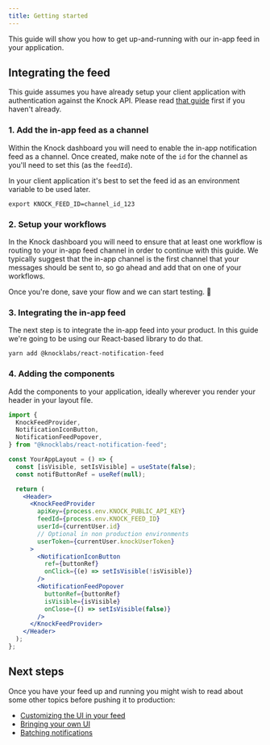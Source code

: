 ```yaml
---
title: Getting started
---
```


This guide will show you how to get up-and-running with our in-app feed in your application.

## Integrating the feed

This guide assumes you have already setup your client application with authentication against
the Knock API. Please read [that guide](/client-integration/authentication) first if you haven't already.

### 1. Add the in-app feed as a channel

Within the Knock dashboard you will need to enable the in-app notification feed as a channel. Once
created, make note of the `id` for the channel as you'll need to set this (as the `feedId`).

In your client application it's best to set the feed id as an environment variable to be used
later.

```shell
export KNOCK_FEED_ID=channel_id_123
```

### 2. Setup your workflows

In the Knock dashboard you will need to ensure that at least one workflow is routing to your in-app
feed channel in order to continue with this guide. We typically suggest that the in-app channel is the first
channel that your messages should be sent to, so go ahead and add that on one of your workflows.

Once you're done, save your flow and we can start testing. 💪

### 3. Integrating the in-app feed

The next step is to integrate the in-app feed into your product. In this guide we're going to be
using our React-based library to do that.

```shell
yarn add @knocklabs/react-notification-feed
```

### 4. Adding the components

Add the components to your application, ideally wherever you render your header in your layout file.

```jsx
import {
  KnockFeedProvider,
  NotificationIconButton,
  NotificationFeedPopover,
} from "@knocklabs/react-notification-feed";

const YourAppLayout = () => {
  const [isVisible, setIsVisible] = useState(false);
  const notifButtonRef = useRef(null);

  return (
    <Header>
      <KnockFeedProvider
        apiKey={process.env.KNOCK_PUBLIC_API_KEY}
        feedId={process.env.KNOCK_FEED_ID}
        userId={currentUser.id}
        // Optional in non production environments
        userToken={currentUser.knockUserToken}
      >
        <NotificationIconButton
          ref={buttonRef}
          onClick={(e) => setIsVisible(!isVisible)}
        />
        <NotificationFeedPopover
          buttonRef={buttonRef}
          isVisible={isVisible}
          onClose={() => setIsVisible(false)}
        />
      </KnockFeedProvider>
    </Header>
  );
};
```

## Next steps

Once you have your feed up and running you might wish to read about some other topics before
pushing it to production:

- [Customizing the UI in your feed](/notification-feeds/customizing-ui)
- [Bringing your own UI](/notification-feeds/bring-your-own-ui)
- [Batching notifications](/send-notifications/batching-and-throttling)
